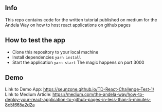## Info
This repo contains code for the written tutorial published on medium for the Andela Way on how to host react applications on github pages

## How to test the app
- Clone this repository to your local machine
- Install dependencies `yarn install`
- Start the application `yarn start` The magic happens on port 3000

## Demo
Link to Demo App: https://seunzone.github.io/TD-React-Challenge-Test-1/
Link to Medium Article: https://medium.com/the-andela-way/how-to-deploy-your-react-application-to-github-pages-in-less-than-5-minutes-8c5f665a2d2a
